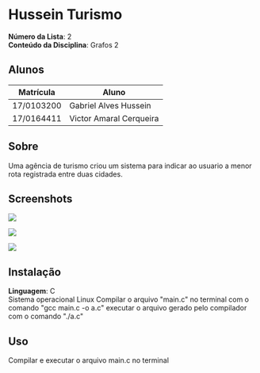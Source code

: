 # Hussein Turismo

**Número da Lista**: 2<br>
**Conteúdo da Disciplina**: Grafos 2<br>

## Alunos
|Matrícula | Aluno |
| -- | -- |
| 17/0103200  |  Gabriel Alves Hussein |
| 17/0164411 |  Victor Amaral Cerqueira |

## Sobre 
Uma agência de turismo criou um sistema para indicar ao usuario a menor rota registrada entre duas cidades.

## Screenshots
![](Images/print1.png)

![](Images/print2.png)

![](Images/print3.png)

## Instalação 
**Linguagem**: C<br>
Sistema operacional Linux
Compilar o arquivo "main.c" no terminal com o comando "gcc main.c -o a.c"
executar o arquivo gerado pelo compilador com o comando "./a.c"

## Uso 
Compilar e executar o arquivo main.c no terminal
